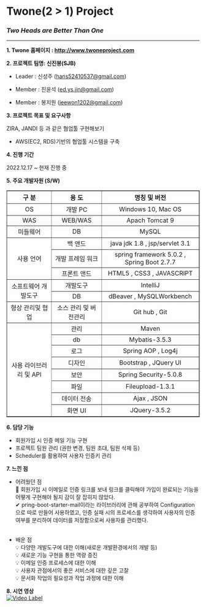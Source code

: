 # Twone(2 > 1) Project
### *Two Heads are Better Than One*
---

**1. Twone 홈페이지 : http://www.twoneproject.com**

**2. 프로젝트 팀명: 신진봉(SJB)**
	
- Leader : 신성주 (hans52410537@gmail.com)
    
- Member : 진윤석 (ed.ys.jin@gmail.com)
    
- Member : 봉지원 (jeewon1202@gmail.com)


**3. 프로젝트 목표 및 요구사항**

ZIRA, JANDI 등 과 같은 협업툴 구현해보기


- AWS(EC2, RDS)기반의 협업툴 시스템을 구축


**4. 진행 기간**

2022.12.17 ~ 현재 진행 중


**5. 주요 개발자원 (S/W)**
<table border="1">
		<tr>
			<th>구 분</th>
			<th>용 도</th>
			<th>명칭 및 버전</th>
		</tr>
		<tr align="center">
			<td>OS</td>
			<td>개발 PC</td>
			<td>Windows 10, Mac OS</td>
		</tr>
		<tr align="center">
			<td>WAS</td>
			<td>WEB/WAS</td>
			<td>Apach Tomcat 9</td>
		</tr>
		<tr align="center">
			<td>미들웨어</td>
			<td>DB</td>
			<td>MySQL</td>
		</tr>
		<tr align="center">
			<td rowspan="3">사용 언어</td>
			<td>백 앤드</td>
			<td>java jdk 1.8 , jsp/servlet 3.1</td>
		</tr>
		<tr align="center">
			<td>개발 프레임 워크</td>
			<td>spring framework 5.0.2 , Spring Boot 2.7.7</td>
		</tr>
		<tr align="center">
			<td>프론트 앤드</td>
			<td>HTML5 , CSS3 , JAVASCRIPT</td>
		</tr>
		<tr align="center">
			<td rowspan="2">소프트웨어 개발도구</td>
			<td>개발도구</td>
			<td>IntelliJ</td>
		</tr>
		<tr align="center">
			<td>DB</td>
			<td>dBeaver , MySQLWorkbench</td>
		</tr>
		<tr align="center">
			<td>형상 관리및 협업</td>
			<td>소스 관리 및 버전관리</td>
			<td>Git hub , Git</td>
		</tr>
		<tr align="center">
			<td rowspan="13">사용 라이브러리 및 API</td>
			<td>관리</td>
			<td>Maven</td>
		</tr>
		<tr align="center">
			<td>db</td>
			<td>Mybatis-3.5.3</td>
		</tr>
		<tr align="center">
			<td>로그</td>
			<td>Spring AOP , Log4j</td>
		</tr>
		<tr align="center">
			<td>디자인</td>
			<td>Bootstrap , JQuery UI</td>
		</tr>
		<tr align="center">
			<td>보안</td>
			<td>Spring Security-5.0.8</td>
		</tr>
		<tr align="center">
			<td>파일</td>
			<td>Fileupload-1.3.1</td>
		</tr>
		<tr align="center">
			<td>데이터 전송</td>
			<td>Ajax , JSON</td>
		</tr>
		<tr align="center">
			<td>화면 UI</td>
			<td>JQuery-3.5.2</td>
		</tr>
	</table>

**6. 담당 기능**
  * 회원가입 시 인증 메일 기능 구현 
  * 프로젝트 팀원 관리 (권한 변경, 팀원 초대, 팀원 삭제 등)
  * Scheduler를 활용하여 사용자 인증키 관리

  
**7. 느낀 점** <br/>

* 어려웠던 점 <br/>
📌 회원가입 시 이메일로 인증 링크를 보내 링크를 클릭해야 가입이 완료되는 기능을 어떻게 구현해야 될지 감이 잘 잡히지 않았다. <br/>
✔  pring-boot-starter-mail이라는 라이브러리에 관해 공부하여 Configuration으로 따로 만들어 사용하였고, 인증 실패 시의 프로세스를 생각하여 사용자의 인증 여부를 분리하여 데이터를 저장함으로써 사용자를 관리했다.  <br/><br/>

* 배운 점 <br/>
💡 다양한 개발도구에 대한 이해(새로운 개발환경에서의 개발 등)  <br/>
💡 새로운 기능 구현을 통한 역량 증진 <br/>
💡 이메일 인증 프로세스에 대한 이해 <br/>
💡 사용자 관점에서의 좋은 서비스에 대한 깊은 고찰 <br/>
💡 문서화 작업의 필요성과 작업 과정에 대한 이해 <br/>

**8. 시연 영상** <br/>
[![Video Label](http://img.youtube.com/vi/rAzBgJglJD4/0.jpg)](https://youtu.be/rAzBgJglJD4?t=0s)
